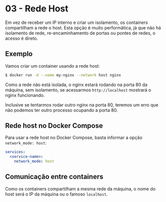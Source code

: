 # 03 - Rede Host

Em vez de receber um IP interno e criar um isolamento, os containers compartilham a rede o host. Esta opção é muito performática, já que não há isolamento de rede, re-encaminhamento de portas ou pontes de redes, o acesso é direto.

## Exemplo

Vamos criar um container usando a rede host:

```bash
$ docker run -d --name my-nginx --network host nginx
```

Como a rede não está isolada, o nginx estará rodando na porta 80 da máquina, sem isolamento, se acessarmos `http://localhost` mostrará o nginx funcionando.

Inclusive se tentarmos rodar outro nginx na porta 80, teremos um erro que não podemos ter outro processo ocupando a porta 80.

## Rede host no Docker Compose

Para usar a rede host no Docker Compose, basta informar a opção `network_mode: host`:

```yaml
services:
  <service-name>:
    network_mode: host
```

## Comunicação entre containers

Como os containers compartilham a mesma rede da máquina, o nome do host será o IP da máquina ou o famoso `localhost`.


